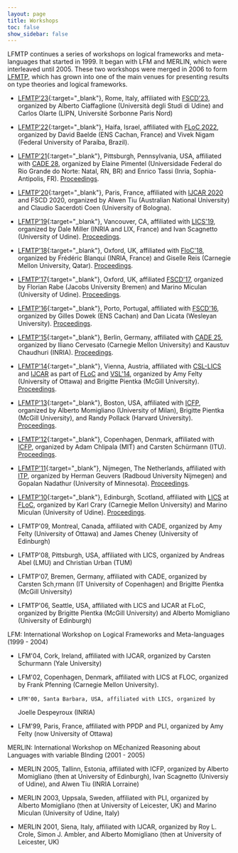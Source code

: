 ```yaml
---
layout: page
title: Workshops 
toc: false
show_sidebar: false
---
```


LFMTP continues a series of workshops on logical frameworks and meta-languages
that started in 1999. It began with LFM and MERLIN, which were interleaved
until 2005. These two workshops were merged in 2006 to form 
[LFMTP](http://lfmtp.org/), which has grown into one of the main
venues for presenting results on type theories and logical frameworks.

 * [LFMTP'23](./2023/){:target="_blank"}, Rome, Italy, affiliated with
   [FSCD'23](https://easyconferences.eu/fscd2023/), organized by Alberto
   Ciaffaglione (Università degli Studi di Udine) and Carlos Olarte (LIPN,
   Université Sorbonne Paris Nord)

 * [LFMTP'22](./2022){:target="_blank"}, Haifa, Israel, affiliated with [FLoC
   2022](https://floc2022.org/), organized by David Baelde (ENS Cachan, France)
   and Vivek Nigam (Federal University of Paraíba, Brazil). 

 * [LFMTP'21](./2021){:target="_blank"}, Pittsburgh, Pennsylvania, USA, 
    affiliated with [CADE 28](https://www.cs.cmu.edu/~mheule/CADE28/), organized by Elaine Pimentel
   (Universidade Federal do Rio Grande do Norte: Natal, RN, BR) and Enrico
   Tassi (Inria, Sophia-Antipolis, FR). 
   [Proceedings](https://arxiv.org/abs/2107.07376).

 * [LFMTP'20](./2020){:target="_blank"}, Paris, France, affiliated with 
     [IJCAR 2020](https://ijcar2020.org/) and FSCD 2020,
     organized by Alwen Tiu (Australian National University) and Claudio
     Sacerdoti Coen (University of Bologna).

 * [LFMTP'19](./2019){:target="_blank"}, Vancouver, CA, affiliated with 
    [LICS'19](http://www.floc2018.org/), 
    organized by Dale Miller (INRIA and LIX, France) and Ivan Scagnetto (University of Udine).
    [Proceedings](http://eptcs.web.cse.unsw.edu.au/content.cgi?LFMTP2019).

* [LFMTP'18](./2018){:target="_blank"}, Oxford, UK, affiliated with 
    [FloC'18](http://www.floc2018.org),
    organized by Fr&eacute;d&eacute;ric Blanqui (INRIA, France) and
    Giselle Reis (Carnegie Mellon University, Qatar).
    [Proceedings](http://eptcs.web.cse.unsw.edu.au/content.cgi?LFMTP2018").

* [LFMTP'17](./2017){:target="_blank"}, Oxford, UK, affiliated 
      [FSCD'17](http://www.cs.ox.ac.uk/conferences/fscd2017), 
      organized by Florian Rabe (Jacobs University Bremen) and
      Marino Miculan (University of Udine).
      [Proceedings](https://dl.acm.org/citation.cfm?id=3130261").

* [LFMTP'16](./2016){:target="_blank"}, Porto, Portugal, 
    affiliated with [FSCD'16](http://fscd2016.dcc.fc.up.pt),
    organized by Gilles Dowek (ENS Cachan) and
    Dan Licata (Wesleyan University).
    [Proceedings]("http://dl.acm.org/citation.cfm?id=2966268").

* [LFMTP'15](./2015){:target="_blank"}, Berlin, Germany, 
    affiliated with [CADE 25](http://conference.mi.fu-berlin.de/cade-25/),
    organized by Iliano Cervesato (Carnegie Mellon University) and
    Kaustuv Chaudhuri (INRIA).
    [Proceedings]("http://eptcs.web.cse.unsw.edu.au/content.cgi?LFMTP15").

* [LFMTP'14](./2014){:target="_blank"}, 
    Vienna, Austria, affiliated with 
    [CSL-LICS](http://vsl2014.at/csl-lics/)
    and [IJCAR](http://vsl2014.at/ijcar/) as part of
    [FLoC](http://vsl2014.at/logic-in-computer-science/") and
    [VSL'14](http://vsl2014.at/), 
    organized by Amy Felty (University of Ottawa) and
    Brigitte Pientka (McGill University).
    [Proceedings](http://portal.acm.org/toc.cfm?id=2631172).


* [LFMTP'13](./2013){:target="_blank"}, 
    Boston, USA,
    affiliated with 
    [ICFP](http://icfpconference.org/icfp2013/), 
    organized by Alberto Momigliano (University of Milan),
    Brigitte Pientka (McGill University),
    and Randy Pollack (Harvard University).
    [Proceedings](http://portal.acm.org/toc.cfm?id=2503887).


* [LFMTP'12](./2012){:target="_blank"}, 
    Copenhagen, Denmark, affiliated with 
    [ICFP](http://icfpconference.org/icfp2012/), 
    organized by Adam Chlipala (MIT) and
    Carsten Sch&uuml;rmann (ITU).
    [Proceedings](http://portal.acm.org/toc.cfm?id=2364406).


* [LFMTP'11](./2011){:target="_blank"}, 
    Nijmegen, The Netherlands,
    affiliated with 
    [ITP](http://itp2011.cs.ru.nl/), 
    organized by Herman Geuvers (Radboud University Nijmegen)
    and Gopalan Nadathur (University of Minnesota).
    [Proceedings](http://eptcs.web.cse.unsw.edu.au/content.cgi?LFMTP11).


* [LFMTP'10](./2010){:target="_blank"}, 
    Edinburgh, Scotland,
    affiliated with [LICS](http://www.floc-conference.org/LICS-home.html) at 
    [FLoC](http://www.floc-conference.org/), 
    organized by Karl Crary (Carnegie Mellon University)
    and Marino Miculan (University of Udine).
    [Proceedings](http://eptcs.web.cse.unsw.edu.au/content.cgi?LFMTP10).

*  LFMTP'09, Montreal, Canada, affiliated with CADE, organized by
     Amy Felty (University of Ottawa) and James Cheney (University of
     Edinburgh)

* LFMTP'08, Pittsburgh, USA, affiliated with LICS, organized by
     Andreas Abel (LMU) and Christian Urban (TUM)

* LFMTP'07, Bremen, Germany, affiliated with CADE, organized by
     Carsten Sch¸rmann (IT University of Copenhagen) and Brigitte
     Pientka (McGill University)
  
* LFMTP'06, Seattle, USA, affiliated with LICS and IJCAR at FLoC,
     organized by Brigitte Pientka (McGill University) and Alberto
     Momigliano (University of Edinburgh)

LFM: International Workshop on Logical Frameworks and Meta-languages (1999 - 2004)

* LFM'04, Cork, Ireland, affiliated with IJCAR, organized by
     Carsten Schurmann (Yale University)
     
* LFM'02, Copenhagen, Denmark, affiliated with LICS at FLOC,
     organized by Frank Pfenning (Carnegie Mellon University).

*     LFM'00, Santa Barbara, USA, affiliated with LICS, organized by
     Joelle Despeyroux (INRIA)
  
*   LFM'99, Paris, France, affiliated with PPDP and PLI, organized by
     Amy Felty (now University of Ottawa)

MERLIN: International Workshop on MEchanized Reasoning about Languages
  with variable BInding (2001 - 2005)

* MERLIN 2005, Tallinn, Estonia, affiliated with ICFP, organized by
     Alberto Momigliano (then at University of Edinburgh), Ivan
     Scagnetto (Universiy of Udine), and Alwen Tiu (INRIA Lorraine)

* MERLIN 2003, Uppsala, Sweden, affiliated with PLI, organized by
     Alberto Momigliano (then at University of Leicester, UK) and
     Marino Miculan (University of Udine, Italy)
     
* MERLIN 2001, Siena, Italy, affiliated with IJCAR, organized by
     Roy L. Crole, Simon J. Ambler, and Alberto Momigliano (then at
     University of Leicester, UK)

